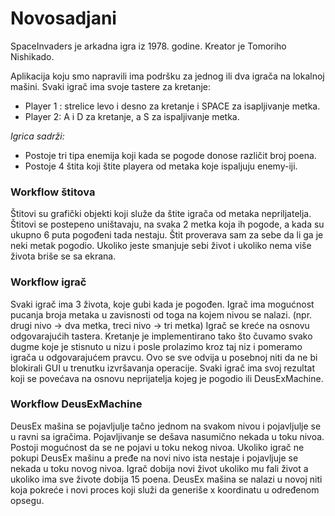 # Novosadjani

SpaceInvaders je arkadna igra iz 1978. godine. Kreator je Tomoriho Nishikado.

Aplikacija koju smo napravili ima podršku za jednog ili dva igrača na lokalnoj mašini. Svaki igrač ima svoje tastere za kretanje:
  * Player 1 : strelice levo i desno za kretanje i SPACE za isapljivanje metka. 
  *	Player 2: A i D za kretanje, a S za ispaljivanje metka. 

*Igrica sadrži:*
  * Postoje tri tipa enemija koji kada se pogode donose različit broj poena. 
  * Postoje 4 štita koji štite playera od metaka koje ispaljuju enemy-iji.

### Workflow štitova

Štitovi su grafički objekti koji služe da štite igrača od metaka nepriljatelja.
Štitovi se postepeno uništavaju, na svaka 2 metka koja ih pogode, a kada su ukupno 6 puta pogođeni tada nestaju. 
Štit proverava sam za sebe da li ga je neki metak pogodio. Ukoliko jeste smanjuje sebi život i ukoliko nema više života briše se sa ekrana.

### Workflow igrač

Svaki igrač ima 3 života, koje gubi kada je pogođen.
Igrač ima mogućnost pucanja broja metaka u zavisnosti od toga na kojem nivou se nalazi. (npr. drugi nivo -> dva metka, treci nivo -> tri metka)
Igrač se kreće na osnovu odgovarajućih tastera. Kretanje je implementirano tako što čuvamo svako dugme koje je stisnuto u nizu i posle prolazimo kroz taj niz i pomeramo igrača
u odgovarajućem pravcu. Ovo se sve odvija u posebnoj niti da ne bi blokirali GUI u trenutku izvršavanja operacije.
Svaki igrač ima svoj rezultat koji se povećava na osnovu neprijatelja kojeg je pogodio ili DeusExMachine.

### Workflow DeusExMachine

DeusEx mašina se pojavljulje tačno jednom na svakom nivou i pojavljulje se u ravni sa igračima. Pojavljivanje se dešava nasumično nekada u toku nivoa. Postoji mogućnost da se ne pojavi u toku nekog nivoa.
Ukoliko igrač ne pokupi DeusEx mašinu a pređe na novi nivo ista nestaje i pojavljuje se nekada u toku novog nivoa.
Igrač dobija novi život ukoliko mu fali život a ukoliko ima sve živote dobija 15 poena.
DeusEx mašina se nalazi u novoj niti koja pokreće i novi proces koji služi da generiše x koordinatu u određenom opsegu.




